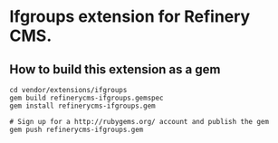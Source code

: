 # Ifgroups extension for Refinery CMS.

## How to build this extension as a gem

    cd vendor/extensions/ifgroups
    gem build refinerycms-ifgroups.gemspec
    gem install refinerycms-ifgroups.gem

    # Sign up for a http://rubygems.org/ account and publish the gem
    gem push refinerycms-ifgroups.gem